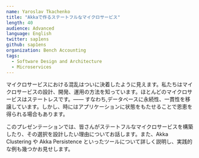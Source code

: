 ```yaml
---
name: Yaroslav Tkachenko
title: "Akkaで作るステートフルなマイクロサービス"
length: 40
audience: Advanced
language: English
twitter: sap1ens
github: sap1ens
organization: Bench Accounting
tags:
  - Software Design and Architecture
  - Microservices
---
```

マイクロサービスにおける混乱はついに決着したように見えます。私たちはマイクロサービスの設計、開発、運用の方法を知っています。ほとんどのマイクロサービスはステートレスです。―― すなわち,データベースに永続性、一貫性を移譲しています。しかし、時にはアプリケーションに状態をもたせることで恩恵を得られる場合もあります。

このプレゼンテーションでは、皆さんがステートフルなマイクロサービスを構築したり、その選択を設計したい理由についてお話します。また、Akka Clustering や Akka Persistence といったツールについて詳しく説明し、実践的な例も幾つかお見せします。